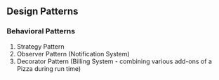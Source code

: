 ## Design Patterns

### Behavioral Patterns

1. Strategy Pattern
2. Observer Pattern (Notification System)
3. Decorator Pattern (Billing System - combining various add-ons of a Pizza during run time)
